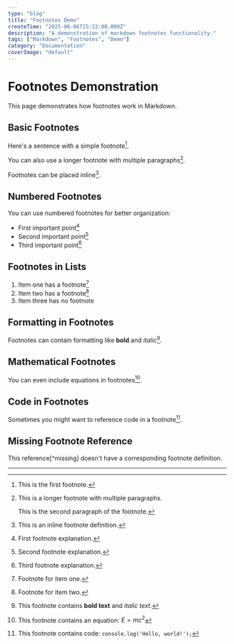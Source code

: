 ```yaml
---
type: "blog"
title: "Footnotes Demo"
createTime: "2025-06-06T15:22:00.000Z"
description: "A demonstration of markdown footnotes functionality."
tags: ["Markdown", "Footnotes", "Demo"]
category: "Documentation"
coverImage: "default"
---
```


# Footnotes Demonstration

This page demonstrates how footnotes work in Markdown.

## Basic Footnotes

Here's a sentence with a simple footnote[^1].

You can also use a longer footnote with multiple paragraphs[^2].

Footnotes can be placed inline[^inline].

## Numbered Footnotes

You can use numbered footnotes for better organization:

- First important point[^3]
- Second important point[^4]
- Third important point[^5]

## Footnotes in Lists

1. Item one has a footnote[^6]
2. Item two has a footnote[^7]
3. Item three has no footnote

## Formatting in Footnotes

Footnotes can contain formatting like **bold** and *italic*[^formatting].

## Mathematical Footnotes

You can even include equations in footnotes[^math].

## Code in Footnotes

Sometimes you might want to reference code in a footnote[^code].

## Missing Footnote Reference

This reference[^missing] doesn't have a corresponding footnote definition.

---

[^1]: This is the first footnote.

[^2]: This is a longer footnote with multiple paragraphs.
    
    This is the second paragraph of the footnote.

[^inline]: This is an inline footnote definition.

[^3]: First footnote explanation.

[^4]: Second footnote explanation.

[^5]: Third footnote explanation.

[^6]: Footnote for item one.

[^7]: Footnote for item two.

[^formatting]: This footnote contains **bold text** and *italic text*.

[^math]: This footnote contains an equation: $E = mc^2$

[^code]: This footnote contains code: `console.log('Hello, world!');`
